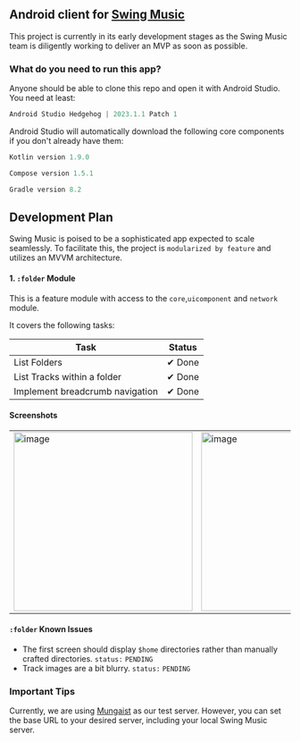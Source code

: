 ## Android client for [Swing Music](https://github.com/swing-opensource/swingmusic)

This project is currently in its early development stages as the Swing Music team is diligently working to deliver an MVP as soon as possible.

### What do you need to run this app?

Anyone should be able to clone this repo and open it with Android Studio. You need at least:

```kt
Android Studio Hedgehog | 2023.1.1 Patch 1
```

Android Studio will automatically download the following core components if you don't already have them:

```kt
Kotlin version 1.9.0
```

```kt
Compose version 1.5.1
```

```gradle
Gradle version 8.2
```

## Development Plan

Swing Music is poised to be a sophisticated app expected to scale seamlessly. To facilitate this, the project is `modularized by feature` and utilizes an MVVM architecture.

#### 1. `:folder` Module

This is a feature module with access to the `core`,`uicomponent` and `network` module.

It covers the following tasks:

| Task                               | Status |
|------------------------------------|--------|
| List Folders                       | ✔ Done |
| List Tracks within a folder        | ✔ Done |
| Implement breadcrumb navigation    | ✔ Done |

#### Screenshots

<table>
  <tr>
    <td>
      <img src="https://github.com/swing-opensource/android/assets/54077752/3ff804e0-9a06-4352-8bb0-463e7e1c3bbf" width="320" alt="image" />
    </td>
    <td>
      <img src="https://github.com/swing-opensource/android/assets/54077752/2ff2a86c-c1ad-4dd1-901a-e18b4103b420" width="320" alt="image" />
    </td>
  </tr>
</table>

#### `:folder` Known Issues

- The first screen should display `$home` directories rather than manually crafted directories. `status:` `PENDING`
- Track images are a bit blurry. `status:` `PENDING`

### Important Tips

Currently, we are using [Mungaist](https://music.mungaist.com/) as our test server. However, you can set the base URL to your desired server, including your local Swing Music server.
